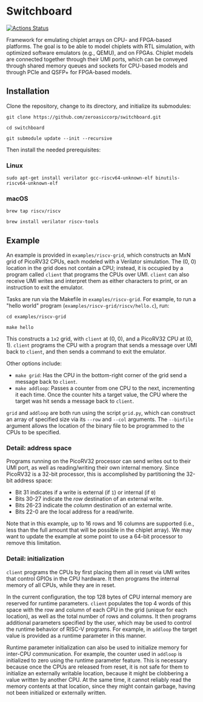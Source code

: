 # Switchboard

[![Actions Status](https://github.com/zeroasiccorp/switchboard/actions/workflows/regression.yml/badge.svg)](https://github.com/zeroasiccorp/switchboard/actions)

Framework for emulating chiplet arrays on CPU- and FPGA-based platforms.  The goal is to be able to model chiplets with RTL simulation, with optimized software emulators (e.g., QEMU), and on FPGAs.  Chiplet models are connected together through their UMI ports, which can be conveyed through shared memory queues and sockets for CPU-based models and through PCIe and QSFP+ for FPGA-based models.

## Installation

Clone the repository, change to its directory, and initialize its submodules:

```shell
git clone https://github.com/zeroasiccorp/switchboard.git
```

```shell
cd switchboard
```

```shell
git submodule update --init --recursive
```

Then install the needed prerequisites:

### Linux

```shell
sudo apt-get install verilator gcc-riscv64-unknown-elf binutils-riscv64-unknown-elf
```

### macOS

```shell
brew tap riscv/riscv
```

```shell
brew install verilator riscv-tools
```

## Example

An example is provided in `examples/riscv-grid`, which constructs an MxN grid of PicoRV32 CPUs, each modeled with a Verilator simulation.  The (0, 0) location in the grid does not contain a CPU; instead, it is occupied by a program called `client` that programs the CPUs over UMI.  `client` can also receive UMI writes and interpret them as either characters to print, or an instruction to exit the emulator.

Tasks are run via the Makefile in `examples/riscv-grid`.  For example, to run a "hello world" program (`examples/riscv-grid/riscv/hello.c`), run:

```shell
cd examples/riscv-grid
```

```shell
make hello
```

This constructs a `1x2` grid, with `client` at (0, 0), and a PicoRV32 CPU at (0, 1).  `client` programs the CPU with a program that sends a message over UMI back to `client`, and then sends a command to exit the emulator.

Other options include:
* `make grid`: Has the CPU in the bottom-right corner of the grid send a message back to `client`.
* `make addloop`: Passes a counter from one CPU to the next, incrementing it each time.  Once the counter hits a target value, the CPU where the target was hit sends a message back to `client`.

`grid` and `addloop` are both run using the script `grid.py`, which can construct an array of specified size via its `--row` and `--col` arguments.  The `--binfile` argument allows the location of the binary file to be programmed to the CPUs to be specified.

### Detail: address space

Programs running on the PicoRV32 processor can send writes out to their UMI port, as well as reading/writing their own internal memory.  Since PicoRV32 is a 32-bit processor, this is accomplished by partitioning the 32-bit address space:
* Bit 31 indicates if a write is external (if `1`) or internal (if `0`)
* Bits 30-27 indicate the *row* destination of an external write.
* Bits 26-23 indicate the *column* destination of an external write.
* Bits 22-0 are the local address for a read/write.

Note that in this example, up to 16 rows and 16 columns are supported (i.e., less than the full amount that will be possible in the chiplet array).  We may want to update the example at some point to use a 64-bit processor to remove this limitation.

### Detail: initialization

`client` programs the CPUs by first placing them all in reset via UMI writes that control GPIOs in the CPU hardware.  It then programs the internal memory of all CPUs, while they are in reset.

In the current configuration, the top 128 bytes of CPU internal memory are reserved for runtime parameters.  `client` populates the top 4 words of this space with the row and column of each CPU in the grid (unique for each location), as well as the total number of rows and columns.  It then programs additional parameters specified by the user, which may be used to control the runtime behavior of RISC-V programs.  For example, in `addloop` the target value is provided as a runtime parameter in this manner.

Runtime parameter initialization can also be used to initialize memory for inter-CPU communication.  For example, the counter used in `addloop` is initialized to zero using the runtime parameter feature.  This is necessary because once the CPUs are released from reset, it is not safe for them to initialize an externally writable location, because it might be clobbering a value written by another CPU.  At the same time, it cannot reliably read the memory contents at that location, since they might contain garbage, having not been initialized or externally written.
